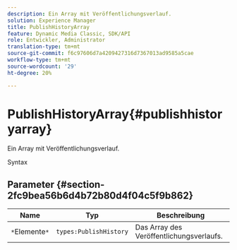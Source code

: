 ```yaml
---
description: Ein Array mit Veröffentlichungsverlauf.
solution: Experience Manager
title: PublishHistoryArray
feature: Dynamic Media Classic, SDK/API
role: Entwickler, Administrator
translation-type: tm+mt
source-git-commit: f6c97606d7a4209427316d7367013ad9585a5cae
workflow-type: tm+mt
source-wordcount: '29'
ht-degree: 20%

---
```



# PublishHistoryArray{#publishhistoryarray}

Ein Array mit Veröffentlichungsverlauf.

Syntax

## Parameter {#section-2fc9bea56b6d4b72b80d4f04c5f9b862}

| Name | Typ | Beschreibung |
|---|---|---|
| `*`Elemente`*` | `types:PublishHistory` | Das Array des Veröffentlichungsverlaufs. |

